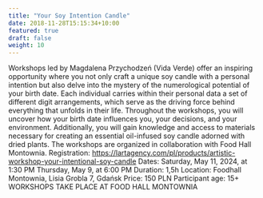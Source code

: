 ```yaml
---
title: "Your Soy Intention Candle"
date: 2018-11-28T15:15:34+10:00
featured: true
draft: false
weight: 10
---
```


Workshops led by Magdalena Przychodzeń (Vida Verde) offer an inspiring opportunity where you not only craft a unique soy candle with a personal intention but also delve into the mystery of the numerological potential of your birth date. Each individual carries within their personal data a set of different digit arrangements, which serve as the driving force behind everything that unfolds in their life.
Throughout the workshops, you will uncover how your birth date influences you, your decisions, and your environment. Additionally, you will gain knowledge and access to materials necessary for creating an essential oil-infused soy candle adorned with dried plants.
The workshops are organized in collaboration with Food Hall Montownia.
Registration: https://lartagency.com/pl/products/artistic-workshop-your-intentional-soy-candle
Dates:
Saturday, May 11, 2024, at 1:30 PM
Thursday, May 9, at 6:00 PM
Duration: 1,5h
Location:
Foodhall Montownia, Lisia Grobla 7, Gdańsk
Price: 150 PLN
Participant age: 15+
WORKSHOPS TAKE PLACE AT FOOD HALL MONTOWNIA

